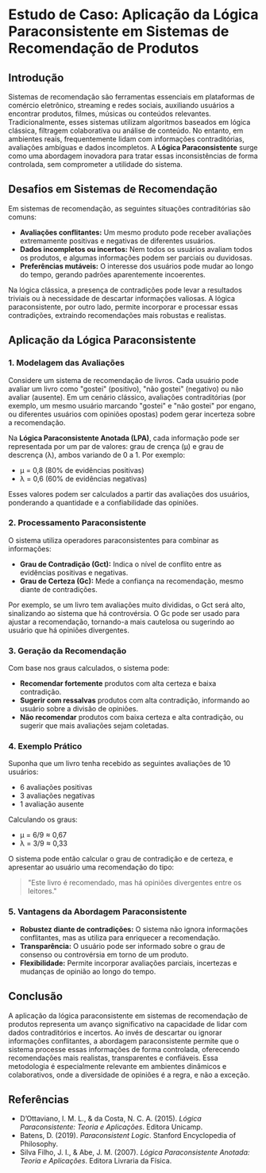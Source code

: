 
# Estudo de Caso: Aplicação da Lógica Paraconsistente em Sistemas de Recomendação de Produtos

## Introdução

Sistemas de recomendação são ferramentas essenciais em plataformas de comércio eletrônico, streaming e redes sociais, auxiliando usuários a encontrar produtos, filmes, músicas ou conteúdos relevantes. Tradicionalmente, esses sistemas utilizam algoritmos baseados em lógica clássica, filtragem colaborativa ou análise de conteúdo. No entanto, em ambientes reais, frequentemente lidam com informações contraditórias, avaliações ambíguas e dados incompletos. A **Lógica Paraconsistente** surge como uma abordagem inovadora para tratar essas inconsistências de forma controlada, sem comprometer a utilidade do sistema.

## Desafios em Sistemas de Recomendação

Em sistemas de recomendação, as seguintes situações contraditórias são comuns:

- **Avaliações conflitantes:** Um mesmo produto pode receber avaliações extremamente positivas e negativas de diferentes usuários.
- **Dados incompletos ou incertos:** Nem todos os usuários avaliam todos os produtos, e algumas informações podem ser parciais ou duvidosas.
- **Preferências mutáveis:** O interesse dos usuários pode mudar ao longo do tempo, gerando padrões aparentemente incoerentes.

Na lógica clássica, a presença de contradições pode levar a resultados triviais ou à necessidade de descartar informações valiosas. A lógica paraconsistente, por outro lado, permite incorporar e processar essas contradições, extraindo recomendações mais robustas e realistas.

## Aplicação da Lógica Paraconsistente

### 1. Modelagem das Avaliações

Considere um sistema de recomendação de livros. Cada usuário pode avaliar um livro como "gostei" (positivo), "não gostei" (negativo) ou não avaliar (ausente). Em um cenário clássico, avaliações contraditórias (por exemplo, um mesmo usuário marcando "gostei" e "não gostei" por engano, ou diferentes usuários com opiniões opostas) podem gerar incerteza sobre a recomendação.

Na **Lógica Paraconsistente Anotada (LPA)**, cada informação pode ser representada por um par de valores: grau de crença (μ) e grau de descrença (λ), ambos variando de 0 a 1. Por exemplo:

- μ = 0,8 (80% de evidências positivas)
- λ = 0,6 (60% de evidências negativas)

Esses valores podem ser calculados a partir das avaliações dos usuários, ponderando a quantidade e a confiabilidade das opiniões.

### 2. Processamento Paraconsistente

O sistema utiliza operadores paraconsistentes para combinar as informações:

- **Grau de Contradição (Gct):** Indica o nível de conflito entre as evidências positivas e negativas.
- **Grau de Certeza (Gc):** Mede a confiança na recomendação, mesmo diante de contradições.

Por exemplo, se um livro tem avaliações muito divididas, o Gct será alto, sinalizando ao sistema que há controvérsia. O Gc pode ser usado para ajustar a recomendação, tornando-a mais cautelosa ou sugerindo ao usuário que há opiniões divergentes.

### 3. Geração da Recomendação

Com base nos graus calculados, o sistema pode:

- **Recomendar fortemente** produtos com alta certeza e baixa contradição.
- **Sugerir com ressalvas** produtos com alta contradição, informando ao usuário sobre a divisão de opiniões.
- **Não recomendar** produtos com baixa certeza e alta contradição, ou sugerir que mais avaliações sejam coletadas.

### 4. Exemplo Prático

Suponha que um livro tenha recebido as seguintes avaliações de 10 usuários:

- 6 avaliações positivas
- 3 avaliações negativas
- 1 avaliação ausente

Calculando os graus:

- μ = 6/9 ≈ 0,67
- λ = 3/9 ≈ 0,33

O sistema pode então calcular o grau de contradição e de certeza, e apresentar ao usuário uma recomendação do tipo:

> "Este livro é recomendado, mas há opiniões divergentes entre os leitores."

### 5. Vantagens da Abordagem Paraconsistente

- **Robustez diante de contradições:** O sistema não ignora informações conflitantes, mas as utiliza para enriquecer a recomendação.
- **Transparência:** O usuário pode ser informado sobre o grau de consenso ou controvérsia em torno de um produto.
- **Flexibilidade:** Permite incorporar avaliações parciais, incertezas e mudanças de opinião ao longo do tempo.

## Conclusão

A aplicação da lógica paraconsistente em sistemas de recomendação de produtos representa um avanço significativo na capacidade de lidar com dados contraditórios e incertos. Ao invés de descartar ou ignorar informações conflitantes, a abordagem paraconsistente permite que o sistema processe essas informações de forma controlada, oferecendo recomendações mais realistas, transparentes e confiáveis. Essa metodologia é especialmente relevante em ambientes dinâmicos e colaborativos, onde a diversidade de opiniões é a regra, e não a exceção.

## Referências

- D’Ottaviano, I. M. L., & da Costa, N. C. A. (2015). *Lógica Paraconsistente: Teoria e Aplicações*. Editora Unicamp.
- Batens, D. (2019). *Paraconsistent Logic*. Stanford Encyclopedia of Philosophy.
- Silva Filho, J. I., & Abe, J. M. (2007). *Lógica Paraconsistente Anotada: Teoria e Aplicações*. Editora Livraria da Física.
```
